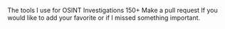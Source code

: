 The tools I use for OSINT Investigations 150+
Make a pull request If you would like to add your favorite or if I missed something important.

